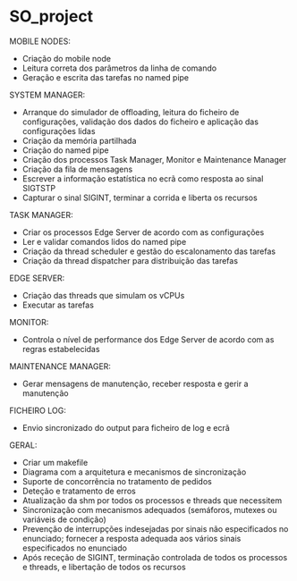 # SO_project



MOBILE NODES:
- Criação do mobile node
- Leitura correta dos parâmetros da linha de comando
- Geração e escrita das tarefas no named pipe



SYSTEM MANAGER:
- Arranque do simulador de offloading, leitura do ficheiro de configurações,
validação dos dados do ficheiro e aplicação das configurações lidas
- Criação da memória partilhada
- Criação do named pipe
- Criação dos processos Task Manager, Monitor e Maintenance Manager
- Criação da fila de mensagens
- Escrever a informação estatística no ecrã como resposta ao sinal SIGTSTP
- Capturar o sinal SIGINT, terminar a corrida e liberta os recursos



TASK MANAGER:
- Criar os processos Edge Server de acordo com as configurações
- Ler e validar comandos lidos do named pipe
- Criação da thread scheduler e gestão do escalonamento das tarefas
- Criação da thread dispatcher para distribuição das tarefas



EDGE SERVER:
- Criação das threads que simulam os vCPUs
- Executar as tarefas



MONITOR:
- Controla o nível de performance dos Edge Server de acordo com as regras
estabelecidas



MAINTENANCE MANAGER:
- Gerar mensagens de manutenção, receber resposta e gerir a manutenção



FICHEIRO LOG:
- Envio sincronizado do output para ficheiro de log e ecrã



GERAL:
- Criar um makefile
- Diagrama com a arquitetura e mecanismos de sincronização
- Suporte de concorrência no tratamento de pedidos
- Deteção e tratamento de erros
- Atualização da shm por todos os processos e threads que necessitem
- Sincronização com mecanismos adequados (semáforos, mutexes ou variáveis de
condição)
- Prevenção de interrupções indesejadas por sinais não especificados no enunciado;
fornecer a resposta adequada aos vários sinais especificados no enunciado
- Após receção de SIGINT, terminação controlada de todos os processos e threads, e
libertação de todos os recursos
